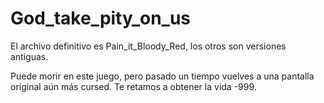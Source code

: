 # God_take_pity_on_us

El archivo definitivo es Pain_it_Bloody_Red, los otros son versiones antiguas.


Puede morir en este juego, pero pasado un tiempo vuelves a una pantalla original aún más cursed. Te retamos a obtener la vida -999.
